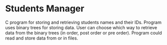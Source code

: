 # Students Manager

C program for storing and retrieving students names and their IDs.
Program uses binary trees for storing data.
User can choose which way to retrieve data from the binary trees (in order, post order or pre order).
Program could read and store data from or in files.
